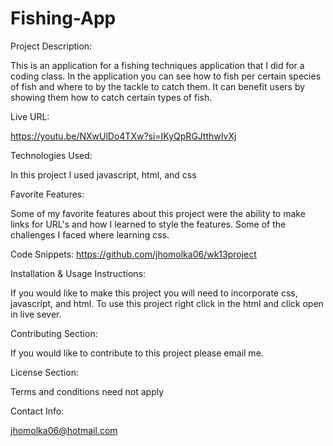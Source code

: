 # Fishing-App

Project Description:

This is an application for a fishing techniques application that I did for a coding class. In the application you can see how to fish per certain species of fish and where to by the tackle to catch them. It can benefit users by showing them how to catch certain types of fish.

Live URL:

https://youtu.be/NXwUlDo4TXw?si=IKyQpRGJtthwIvXj

Technologies Used:

In this project I used javascript, html, and css

Favorite Features:

Some of my favorite features about this project were the ability to make links for URL's and how I learned to style the features. Some of the challenges I faced where learning css.

Code Snippets:
https://github.com/jhomolka06/wk13project

Installation & Usage Instructions:

If you would like to make this project you will need to incorporate css, javascript, and html. To use this project right click in the html and click open in live sever.

Contributing Section:

If you would like to contribute to this project please email me.

License Section:

Terms and conditions need not apply 

Contact Info: 

jhomolka06@hotmail.com



